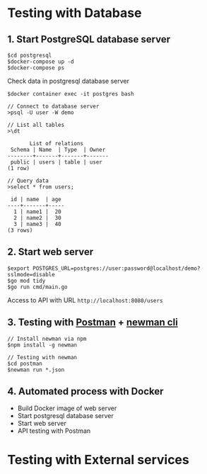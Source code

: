 # Testing with Database

## 1. Start PostgreSQL database server
```
$cd postgresql
$docker-compose up -d
$docker-compose ps
```

Check data in postgresql database server
```
$docker container exec -it postgres bash

// Connect to database server
>psql -U user -W demo

// List all tables
>\dt

       List of relations
 Schema | Name  | Type  | Owner
--------+-------+-------+-------
 public | users | table | user
(1 row)

// Query data
>select * from users;

 id | name  | age
----+-------+-----
  1 | name1 |  20
  2 | name2 |  30
  3 | name3 |  40
(3 rows)
```

## 2. Start web server

```
$export POSTGRES_URL=postgres://user:password@localhost/demo?sslmode=disable 
$go mod tidy
$go run cmd/main.go
```

Access to API with URL `http://localhost:8080/users`

## 3. Testing with [Postman](https://www.postman.com/) + [newman cli](https://www.npmjs.com/package/newman)
```
// Install newman via npm
$npm install -g newman

// Testing with newman
$cd postman
$newman run *.json
```

## 4. Automated process with Docker
* Build Docker image of web server
* Start postgresql database server
* Start web server
* API testing with Postman


# Testing with External services



